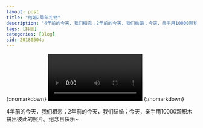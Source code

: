```yaml
---
layout: post
title: "结婚2周年礼物"
description: "4年前的今天，我们相恋；2年前的今天，我们结婚；今天，亲手用10000颗积木拼出彼此的照片。纪念日快乐~"
tags: [抖音]
categories: [Blog]
sid: 20180504a
---
```


{::nomarkdown}
<video width=250 class="my-video" src="http://yorry.cn/video/v0200fbc0000bblkf3nrri6cjktgopo0.MP4" controls="controls">您的浏览器不支持 video 标签。</video>
{:/nomarkdown}

4年前的今天，我们相恋；2年前的今天，我们结婚；今天，亲手用10000颗积木拼出彼此的照片。纪念日快乐~